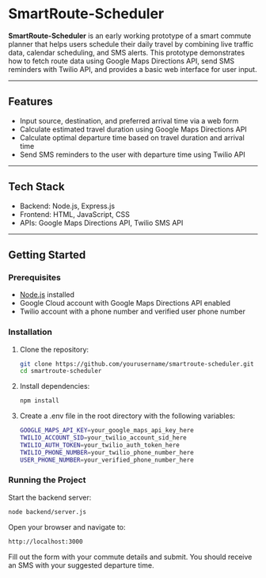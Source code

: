 # SmartRoute-Scheduler

**SmartRoute-Scheduler** is an early working prototype of a smart commute planner that helps users schedule their daily travel by combining live traffic data, calendar scheduling, and SMS alerts. This prototype demonstrates how to fetch route data using Google Maps Directions API, send SMS reminders with Twilio API, and provides a basic web interface for user input.

---

## Features

- Input source, destination, and preferred arrival time via a web form
- Calculate estimated travel duration using Google Maps Directions API
- Calculate optimal departure time based on travel duration and arrival time
- Send SMS reminders to the user with departure time using Twilio API

---

## Tech Stack

- Backend: Node.js, Express.js
- Frontend: HTML, JavaScript, CSS
- APIs: Google Maps Directions API, Twilio SMS API

---

## Getting Started

### Prerequisites

- [Node.js](https://nodejs.org/) installed
- Google Cloud account with Google Maps Directions API enabled
- Twilio account with a phone number and verified user phone number

### Installation

1. Clone the repository:

   ```bash
   git clone https://github.com/yourusername/smartroute-scheduler.git
   cd smartroute-scheduler
 2. Install dependencies:
    ```bash
    npm install

3. Create a .env file in the root directory with the following variables:
    ```bash
    GOOGLE_MAPS_API_KEY=your_google_maps_api_key_here
    TWILIO_ACCOUNT_SID=your_twilio_account_sid_here
    TWILIO_AUTH_TOKEN=your_twilio_auth_token_here
    TWILIO_PHONE_NUMBER=your_twilio_phone_number_here
    USER_PHONE_NUMBER=your_verified_phone_number_here

###  Running the Project

Start the backend server:
```bash
node backend/server.js
```

Open your browser and navigate to:
```bash
http://localhost:3000
```

Fill out the form with your commute details and submit. You should receive an SMS with your suggested departure time.